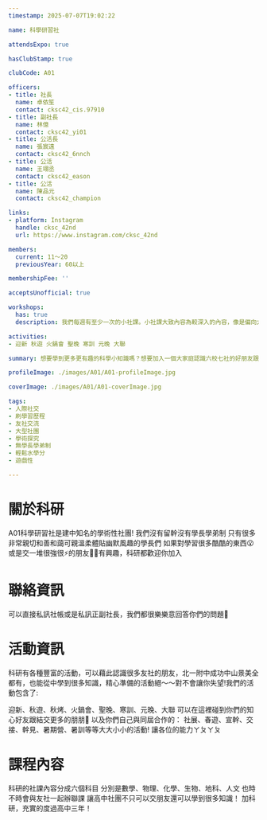 ```yaml
---
timestamp: 2025-07-07T19:02:22

name: 科學研習社

attendsExpo: true

hasClubStamp: true

clubCode: A01

officers:
- title: 社長
  name: 卓依笙
  contact: cksc42_cis.97910
- title: 副社長
  name: 林億
  contact: cksc42_yi01
- title: 公活長
  name: 張宸遠
  contact: cksc42_6nnch
- title: 公活
  name: 王翊丞
  contact: cksc42_eason
- title: 公活
  name: 陳品元
  contact: cksc42_champion

links:
- platform: Instagram
  handle: cksc_42nd
  url: https://www.instagram.com/cksc_42nd

members:
  current: 11～20
  previousYear: 60以上

membershipFee: ''

acceptsUnofficial: true

workshops:
  has: true
  description: 我們每週有至少一次的小社課。小社課大致內容為較深入的內容，像是偏向大學內容等更進階的知識，有興趣的人可獲得學習大量知識的機會，可從學術性社團學到很多，而時間目前還未固定安排，「預計」之後可能每週一次，由該科教學或者大學長擔任教學，並採主題式教學，一個主題可能三到五堂小社課，把該內容介紹得十分詳細

activities:
- 迎新 秋遊 火鍋會 聖晚 寒訓 元晚 大聯

summary: 想要學到更多更有趣的科學小知識嗎？想要加入一個大家庭認識六校七社的好朋友跟學長姐嗎？加入建中科研社，認識北一附中成功中山等學校的好友，保證你高中生活精彩多姿！

profileImage: ./images/A01/A01-profileImage.jpg

coverImage: ./images/A01/A01-coverImage.jpg

tags:
- 人際社交
- 刷學習歷程
- 友社交流
- 大型社團
- 學術探究
- 無學長學弟制
- 輕鬆水學分
- 遊戲性

---
```


# 關於科研

A01科學研習社是建中知名的學術性社團!
我們沒有留幹沒有學長學弟制
只有很多非常親切和善和藹可親溫柔體貼幽默風趣的學長們
如果對學習很多酷酷的東西😮或是交一堆很強很⚡️的朋友🛐🛐有興趣，科研都歡迎你加入

# 聯絡資訊

可以直接私訊社帳或是私訊正副社長，我們都很樂樂意回答你們的問題🫶

# 活動資訊

科研有各種豐富的活動，可以藉此認識很多友社的朋友，北一附中成功中山景美全都有，也能從中學到很多知識，精心準備的活動絕～～對不會讓你失望!我們的活動包含了:

迎新、秋遊、秋烤、火鍋會、聖晚、寒訓、元晚、大聯
可以在這裡碰到你們的知心好友跟結交更多的朋朋🤩
以及你們自己與同屆合作的：
社展、春遊、宣幹、交接、幹見、暑期營、暑訓等等大大小小的活動!
讓各位的能力ㄚㄆㄚㄆ

# 課程內容

科研的社課內容分成六個科目
分別是數學、物理、化學、生物、地科、人文
也時不時會與友社一起辦聯課
讓高中社團不只可以交朋友還可以學到很多知識！
加科研，充實的度過高中三年！
